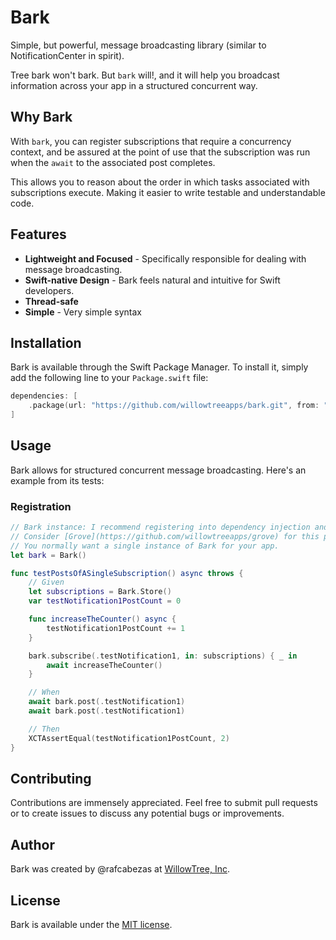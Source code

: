 # Bark
Simple, but powerful, message broadcasting library (similar to NotificationCenter in spirit).

Tree bark won't bark. But `bark` will!, and it will help you broadcast information across your app in a structured concurrent way.

## Why Bark
With `bark`, you can register subscriptions that require a concurrency context, and be assured at the point of use that the subscription was run when the `await` to the associated post completes. 

This allows you to reason about the order in which tasks associated with subscriptions execute. Making it easier to write testable and understandable code.

## Features
- **Lightweight and Focused** - Specifically responsible for dealing with message broadcasting.
- **Swift-native Design** - Bark feels natural and intuitive for Swift developers.
- **Thread-safe**
- **Simple** - Very simple syntax

## Installation
Bark is available through the Swift Package Manager. To install it, simply add the following line to your `Package.swift` file:

```swift
dependencies: [
    .package(url: "https://github.com/willowtreeapps/bark.git", from: "1.0.1")
]
```

## Usage
Bark allows for structured concurrent message broadcasting. Here's an example from its tests:

### Registration

```swift
// Bark instance: I recommend registering into dependency injection and resolving it where you need it.
// Consider [Grove](https://github.com/willowtreeapps/grove) for this purpose!
// You normally want a single instance of Bark for your app.
let bark = Bark()

func testPostsOfASingleSubscription() async throws {
    // Given
    let subscriptions = Bark.Store()
    var testNotification1PostCount = 0

    func increaseTheCounter() async {
        testNotification1PostCount += 1
    }

    bark.subscribe(.testNotification1, in: subscriptions) { _ in
        await increaseTheCounter()
    }

    // When
    await bark.post(.testNotification1)
    await bark.post(.testNotification1)

    // Then
    XCTAssertEqual(testNotification1PostCount, 2)
}
```

## Contributing
Contributions are immensely appreciated. Feel free to submit pull requests or to create issues to discuss any potential bugs or improvements.

## Author
Bark was created by @rafcabezas at [WillowTree, Inc](https://willowtreeapps.com).

## License
Bark is available under the [MIT license](LICENSE).
